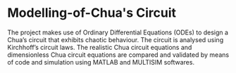 # Modelling-of-Chua's Circuit
The project makes use of Ordinary Differential Equations (ODEs) to design a  Chua’s circuit that  exhibits chaotic behaviour.
The circuit is analysed using Kirchhoff’s circuit laws.  The realistic Chua circuit equations and dimensionless Chua circuit equations 
are compared and validated by means of code and simulation using MATLAB and MULTISIM softwares.

